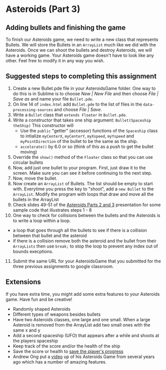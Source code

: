 Asteroids (Part 3) 
==================
Adding bullets and finishing the game
-------------------------------------
To finish our Asteroids game, we need to write a new class that represents Bullets. We will store the Bullets in an `ArrayList` much like we did with the Asteroids. Once we can shoot the bullets and destroy Asteroids, we will have a working game. Your Asteroids game doesn't have to look like any other. Feel free to modify it in any way you wish.

Suggested steps to completing this assignment
---------------------------------------------

1. Create a new Bullet.pde file in your AsteroidsGame folder. One way to do this is in Sublime is to choose *New | New File* and
then choose *File | Save as* and name your file `Bullet.pde`.
2. On line 14 of `index.html` add `Bullet.pde` to the list of files in the `data-processing-sources` and choose *File | Save*.
3. Write a `Bullet` class that `extends Floater` in `Bullet.pde`. 
4. Write a constructor that takes one ship argument: `Bullet(Spaceship theShip)` This constructor will 
   - Use the `public` "getter" (accessor) functions of the `Spaceship` class to intialize `myCenterX`, `myCenterY`, `myXspeed`, `myYspeed` and `myPointDirection` of the bullet to be the same as the ship.
   - `accelerate()` by 6.0 or so (think of this as a *push* to get the bullet moving)
5. Override the `show()` method of the `Floater` class so that you can use circular bullets
6. Now, add just one bullet to your program. First, just draw it to the screen. Make sure you can see it before continuing to the next step.
7. Now, move the bullet.
8. Now create an `ArrayList` of Bullets. The list should be empty to start with. Everytime you press the key to "shoot", add a `new Bullet` to the `ArrayList`. Modify the program with loops that draw and move all the bullets in the ArrayList
9. Check slides 49-51 of the [Asteroids Parts 2 and 3](https://docs.google.com/presentation/d/18BHIU7ZbeqyV_DKzNzGpg_vm4Oki63K7ZYkOlyPaQE8/edit?usp=sharing) presentation for some sample code that illustrates steps 1 - 8
10. One way to check for collisions between the bullets and the Asteroids is to write a loop within a loop. 
   - a loop that goes through all the bullets to see if there is a collision between that bullet and the asteroid
   - if there is a collision remove both the asteroid and the bullet from their `ArrayLists` then use `break;` to stop the loop to prevent any index out of bounds execptions.


11. Submit the same URL for your AsteroidsGame that you submitted for the three previous assignments to google classroom.

Extensions
----------
If you have extra time, you might add some extra features to your Asteroids game. Have fun and be creative!
* Randomly shaped Asteroids
* Different types of weapons besides bullets
* Have two Asteroids classes, one large and one small. When a large Asteroid is removed from the ArrayList add two small ones with the same x and y
* Add a second spaceship (UFO) that appears after a while and shoots at the players spaceship
* Keep track of the score and/or the health of the ship
* Save the score or health to [save the player's progress](https://github.com/APCSLowell/SaveProgress#how-to-save-progress)
* Andrew Ong put a [video](https://www.youtube.com/watch?v=qiRtD9vJ2K8) up of his Asteroids Game from several years ago which has a number of amazing features.
